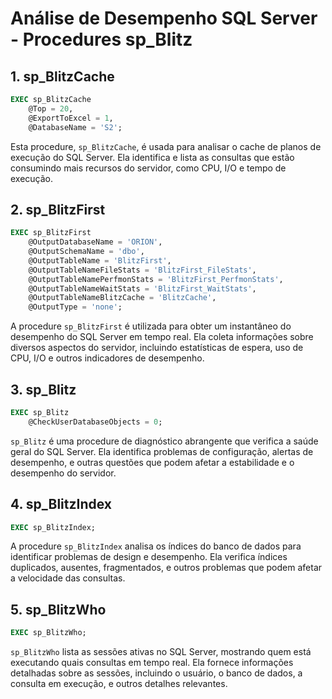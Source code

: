# Análise de Desempenho SQL Server - Procedures sp_Blitz

## 1. sp_BlitzCache

```sql
EXEC sp_BlitzCache
    @Top = 20,
    @ExportToExcel = 1,
    @DatabaseName = 'S2';
```

Esta procedure, `sp_BlitzCache`, é usada para analisar o cache de planos de execução do SQL Server. Ela identifica e lista as consultas que estão consumindo mais recursos do servidor, como CPU, I/O e tempo de execução.

## 2. sp_BlitzFirst

```sql
EXEC sp_BlitzFirst
    @OutputDatabaseName = 'ORION',
    @OutputSchemaName = 'dbo',
    @OutputTableName = 'BlitzFirst',
    @OutputTableNameFileStats = 'BlitzFirst_FileStats',
    @OutputTableNamePerfmonStats = 'BlitzFirst_PerfmonStats',
    @OutputTableNameWaitStats = 'BlitzFirst_WaitStats',
    @OutputTableNameBlitzCache = 'BlitzCache',
    @OutputType = 'none';
```

A procedure `sp_BlitzFirst` é utilizada para obter um instantâneo do desempenho do SQL Server em tempo real. Ela coleta informações sobre diversos aspectos do servidor, incluindo estatísticas de espera, uso de CPU, I/O e outros indicadores de desempenho.

## 3. sp_Blitz

```sql
EXEC sp_Blitz
    @CheckUserDatabaseObjects = 0;
```

`sp_Blitz` é uma procedure de diagnóstico abrangente que verifica a saúde geral do SQL Server. Ela identifica problemas de configuração, alertas de desempenho, e outras questões que podem afetar a estabilidade e o desempenho do servidor.

## 4. sp_BlitzIndex

```sql
EXEC sp_BlitzIndex;
```

A procedure `sp_BlitzIndex` analisa os índices do banco de dados para identificar problemas de design e desempenho. Ela verifica índices duplicados, ausentes, fragmentados, e outros problemas que podem afetar a velocidade das consultas.

## 5. sp_BlitzWho

```sql
EXEC sp_BlitzWho;
```
`sp_BlitzWho` lista as sessões ativas no SQL Server, mostrando quem está executando quais consultas em tempo real. Ela fornece informações detalhadas sobre as sessões, incluindo o usuário, o banco de dados, a consulta em execução, e outros detalhes relevantes.


